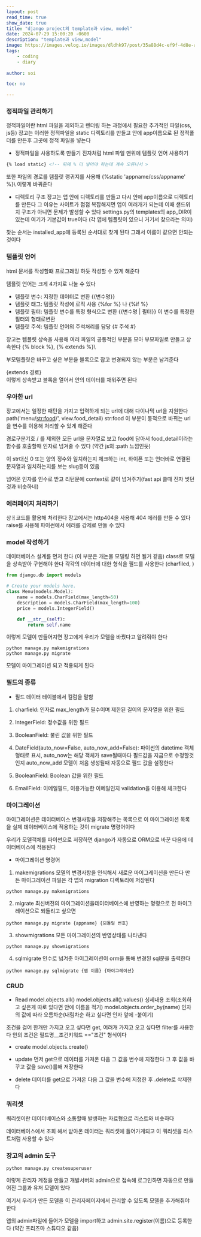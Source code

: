 ```yaml
---
layout: post
read_time: true
show_date: true
title: "django project의 template과 view, model"
date: 2024-07-29 15:00:20 -0600
description: "template과 view,model"
image: https://images.velog.io/images/dldhk97/post/35a88d4c-ef9f-4d8e-a361-c6d53e4e2162/django-logo-negative.png
tags: 
    - coding
    - diary
   
author: soi

toc: no

---
```


### 정적파일 관리하기 
정적파일이란 html 파일을 제외하고 렌더링 하는 과정에서 필요한 추가적인 파일(css, js등)
장고는 이러한 정적파일을 static 디렉토리를 만들고 안에 app이름으로 된 정적폴더를 만든후 그곳에 정적 파일을 넣는다 

- 정적파일을 사용하도록 만들기 
진자처럼 html 파일 맨위에 템플릿 언어 사용하기
``` html
{% load static} <!-- 뒤에 % 더 넣어야 하는데 계속 오류나서 >

```
 
또한 파일의 경로를 템플릿 랭귀지를 사용해 \{%static 'appname/css/appname' %}\ 이렇게 바꿔준다 

- 디렉토리 구조
장고는 앱 안에 디렉토리를 만들고 다시 안에 app이름으로 디렉토리를 만든다 
그 이유는 사이트가 점점 복잡해지면 앱이 여러개가 되는데 이때 샌드위치 구조가 아니면 문제가 발생할 수 있다 
settings.py의 templates의 app_DIR이 있는데 여기가 기본값이 true이다 (각 앱에 템플릿이 있으니 거기서 찾으라는 의미)

찾는 순서는 installed_app에 등록된 순서대로 찾게 된다 그래서 이름이 같으면 안되는 것이다 

### 템플릿 언어 
html 문서를 작성할떄 프로그래밍 하듯 작성할 수 있게 해준다 

템플릿 언어는 크게 4가지로 나눌 수 있다 
- 템플릿 변수: 지정한 데이터로 변환 {{변수명}}
- 템플릿 태그: 템플릿 작성에 로직 사용 {%for %} 나 {%if %}
- 템플릿 필터: 템플릿 변수를 특정 형식으로 변환 {{변수명 | 필터}} 이 변수를 특정한 필터의 형태로변환
- 템플릿 주석: 템플릿 언어의 주석처리를 담당 {# 주석 #}

장고는 템플릿 상속을 사용해 여러 파일의 공통적인 부분을 모아 부모파일로 만들고 상속한다 
\{% block %}\, \{% extends %}\

부모템플릿은 바꾸고 싶은 부분을 블록으로 잡고 변경되지 않는 부분은 남겨준다 

\{extends 경로}\
이렇게 상속받고 블록을 열어서 안의 데이터를 채워주면 된다 

### 우아한 url
장고에서는 일정한 패턴을 가지고 입력하게 되는 url에 대해 다이나믹 url을 지원한다 
path('menu/<str:food>/', view.food_detail)
str:food 이 부분이 동적으로 바뀌는 url을 변수를 이용해 처리할 수 있게 해준다 

경로구분기호 / 를 제외한 모든 url을 문자열로 보고 food에 담아서 food_detail이라는 함수를 호출할때 인자로 넘겨줄 수 있다 (약간 js의 :path 느낌인듯)

이 str대신 0 또는 양의 정수와 일치하는지 체크하는 int, 하이픈 또는 언더바로 연결된 문자열과 일치하는지를 보는 slug등이 있음

넘어온 인자를 인수로 받고 리턴문에 context로 같이 넘겨주기(fast api 쓸때 진자 썻던것과 비슷하네)

### 에러페이지 처리하기
상ㅐ코드를 활용해 처리한다 
장고에서는 http404을 사용해 404 에러를 만들 수 있다 
raise를 사용해 파이썬에서 에러를 강제로 만들 수 있다 

### model 작성하기 
데이터베이스 설계를 먼저 한다 (이 부분은 개논물 모델링 하면 될거 같음)
class로 모델을 상속받아 구현해야 한다
각각의 데이터에 대한 형식을 필드를 사용한다 (charfiled, )
```python
from django.db import models

# Create your models here.
class Menu(models.Model):
    name = models.CharField(max_length=50)
    description = models.CharField(max_length=100)
    price = models.IntegerField()

    def __str__(self):
        return self.name

```
이렇게 모델이 만들어지면 장고에게 우리가 모델을 바꿨다고 알려줘야 한다 
```
python manage.py makemigrations 
python manage.py migrate
```
모델이 마이그레이션 되고 적용되게 된다

### 필드의 종류
- 필드 
데이터 테이블에서 컬럼을 말함

1. charfield: 인자로 max_length가 필수이며 제한된 길이의 문자열을 위한 필드

2. IntegerField: 정수값을 위한 필드 

3. BooleanField: 불린 값을 위한 필드 

4.  DateField(auto_now=False, auto_now_add=False): 파이썬의 datetime 객체 형태로 표시, auto_now는 해당 객체가 save될때마다 필드값을 지금으로 수정할것인지
auto_now_add 모델이 처음 생성될때 자동으로 필드 값을 설정한다 

5. BooleanField: Boolean 값을 위한 필드

6. EmailField: 이메일필드, 이용가능한 이메일인지 validation을 이용해 체크한다

### 마이그레이션
마이그레이션은 데이터베이스 변경사항을 저장해주는 목록으로 이 마이그레이션 목록을 실제 데이터베이스에 적용하는 것이 migrate 명령어이다 

우리가 모델객체를 파이썬으로 저장하면 django가 자동으로 ORM으로 바꾼 다음에 데이터베이스에 적용된다 

- 마이그레이션 명령어 

1. makemigrations
모델의 변경사항을 인식해서 새로운 마이그레이션을 만든다 만든 마이그레이션 파일은 각 앱의 migration 디렉토리에 저장된다 

```shell
python manage.py makemigrations
```

2. migrate
최신버전의 마이그레이션을데이터베이스에 반영하는 명령으로 전 마이그레이션으로 되돌리고 싶으면 
```shell
python manage.py migrate {appname} {되돌릴 번호}
```

3. showmigrations
모든 마이그레이션의 반영상태를 나타낸다 
```
python manage.py showmigrations

```

4. sqlmigrate
인수로 넘겨준 마이그레이션이 orm을 통해 변경된 sql문을 출력한다 
```shell
python manage.py sqlmigrate {앱 이름} {마이그레이션}
```

### CRUD
- Read
model.objects.all()
model.objects.all().values() 싱세내용 조회(조회하고 싶은게 따로 있다면 안에 이름을 적기)
model.objects.order_by(name) 인자의 값에 따라 오름차순(내림차순 하고 싶다면 인자 앞에 -붙이기)

조건을 걸어 한개만 가지고 오고 싶다면 get, 여러개 가지고 오고 싶다면 filter를 사용한다 
안의 조건은 필드명__조건키워드 =="조건" 형식이다 
- create
model.objects.create()

- update
먼저 get으로 데이터를 가져온 다음 그 값을 변수에 지정한다 그 후 값을 바꾸고 값을 save()를해 저장한다 

- delete
데이터를 get으로 가져온 다음 그 값을 변수에 지정한 후 .delete로 삭제한다 


### 쿼리셋
쿼리셋이란 데이터베이스와 소통할때 발생하는 자료형으로 리스트와 비슷하다 

데이터베이스에서 조회 해서 받아온 데이터는 쿼리셋에 들어가게되고 이 쿼리셋을 리스트처럼 사용할 수 있다

### 장고의 admin 도구
```
python manage.py createsuperuser
```
이렇게 관리자 계정을 만들고 개발서버의 admin으로 접속해 로그인하면 자동으로 만들어진 그룹과 유저 모델이 있다 

여기서 우리가 만든 모델을 이 관리자페이지에서 관리할 수 있도록 모델을 추가해줘야 한다

앱의 admin파일에 들어가 모델을 import하고 admin.site.register(이름)으로 등록한다 
(약간 프리즈마 스튜디오 같음)
